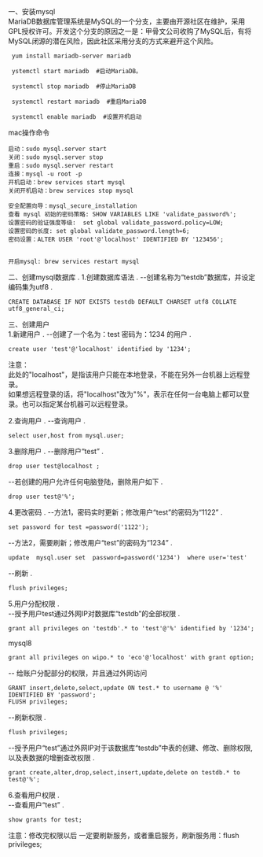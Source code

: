 一、安装mysql   
MariaDB数据库管理系统是MySQL的一个分支，主要由开源社区在维护，采用GPL授权许可。开发这个分支的原因之一是：甲骨文公司收购了MySQL后，有将MySQL闭源的潜在风险，因此社区采用分支的方式来避开这个风险。    
```
 yum install mariadb-server mariadb 

 ystemctl start mariadb  #启动MariaDB。 

 systemctl stop mariadb  #停止MariaDB   

 systemctl restart mariadb  #重启MariaDB   

 systemctl enable mariadb  #设置开机启动   
```

mac操作命令
```
启动：sudo mysql.server start
关闭：sudo mysql.server stop
重启：sudo mysql.server restart
连接：mysql -u root -p
开机启动：brew services start mysql
关闭开机启动：brew services stop mysql

安全配置向导：mysql_secure_installation
查看 mysql 初始的密码策略: SHOW VARIABLES LIKE 'validate_password%'; 
设置密码的验证强度等级:  set global validate_password.policy=LOW;
设置密码的长度: set global validate_password.length=6;
密码设置：ALTER USER 'root'@'localhost' IDENTIFIED BY '123456'; 


开启mysql: brew services restart mysql
```
   
二、创建mysql数据库 . 
1.创建数据库语法 . 
--创建名称为“testdb”数据库，并设定编码集为utf8 . 
```
CREATE DATABASE IF NOT EXISTS testdb DEFAULT CHARSET utf8 COLLATE utf8_general_ci;
```

三、创建用户  
1.新建用户 . 
 --创建了一个名为：test 密码为：1234 的用户 . 
 ```
 create user 'test'@'localhost' identified by '1234';
 ```
注意：  
此处的"localhost"，是指该用户只能在本地登录，不能在另外一台机器上远程登录。  
如果想远程登录的话，将"localhost"改为"%"，表示在任何一台电脑上都可以登录。也可以指定某台机器可以远程登录。     
  
2.查询用户 . 
--查询用户 . 
```
select user,host from mysql.user;
```
3.删除用户 . 
--删除用户“test” . 
```
drop user test@localhost ; 
```
--若创建的用户允许任何电脑登陆，删除用户如下 .  
```
drop user test@'%';
```
4.更改密码 . 
--方法1，密码实时更新；修改用户“test”的密码为“1122” . 
```
set password for test =password('1122');
```
--方法2，需要刷新；修改用户“test”的密码为“1234” .  
```
update  mysql.user set  password=password('1234')  where user='test'
```
--刷新 .  
```
flush privileges;
```
5.用户分配权限 .  
--授予用户test通过外网IP对数据库“testdb”的全部权限 .  
```
grant all privileges on 'testdb'.* to 'test'@'%' identified by '1234';  
```

mysql8
```
grant all privileges on wipo.* to 'eco'@'localhost' with grant option;
```

-- 给账户分配部分的权限，并且通过外网访问
```
GRANT insert,delete,select,update ON test.* to username @ '%' IDENTIFIED BY 'password';
FLUSH privileges;
```
  
--刷新权限 .  
```
flush privileges; 
```
   
--授予用户“test”通过外网IP对于该数据库“testdb”中表的创建、修改、删除权限,以及表数据的增删查改权限 .  
```
grant create,alter,drop,select,insert,update,delete on testdb.* to test@'%';     
```
6.查看用户权限 .  
--查看用户“test” .  
```
show grants for test;
```   
注意：修改完权限以后 一定要刷新服务，或者重启服务，刷新服务用：flush privileges;

